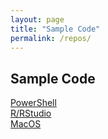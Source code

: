 ```yaml
---
layout: page
title: "Sample Code"
permalink: /repos/
---
```


## Sample Code ##

[PowerShell](https://github.com/dfernandes25/powershell)  
[R/RStudio](https://github.com/dfernandes25/r)  
[MacOS](https://github.com/dfernandes25/macOS)  

<!-- 
This is the base Jekyll theme. You can find out more info about customizing your Jekyll theme, as well as basic Jekyll usage documentation at [jekyllrb.com](https://jekyllrb.com/)

You can find the source code for Minima at GitHub:
[jekyll][jekyll-organization] /
[minima](https://github.com/jekyll/minima)

You can find the source code for Jekyll at GitHub:
[jekyll][jekyll-organization] /
[jekyll](https://github.com/jekyll/jekyll)


[jekyll-organization]: https://github.com/jekyll
-->
